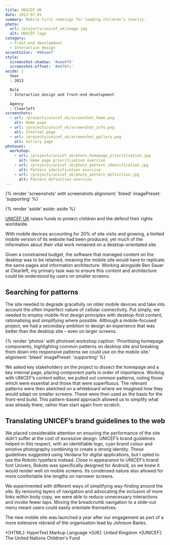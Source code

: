 ```yaml
---
title: UNICEF UK
date: 2013-07-01
summary: Mobile-first redesign for leading children’s charity.
photo:
  url: /projects/unicef_uk/image.jpg
  alt: UNICEF logo
category:
  - Front-end development
  - Interaction design
accentColor: '#00aeef'
style:
  screenshot-shadow: '#aae6f9'
  screenshot-offset: '#e6f6fc'
aside: |
  Year
  : 2013

  Role
  : Interaction design and front-end development

  Agency
  : Clearleft
screenshots:
  - url: /projects/unicef_uk/screenshot_home.png
    alt: Home page
  - url: /projects/unicef_uk/screenshot_info.png
    alt: Internal page
  - url: /projects/unicef_uk/screenshot_gallery.png
    alt: Gallery page
photoset:
  workshop:
    - url: /projects/unicef_uk/photo_homepage_prioritisation.jpg
      alt: Home page prioritisation exercise
    - url: /projects/unicef_uk/photo_pattern_identification.jpg
      alt: Pattern identification exercise
    - url: /projects/unicef_uk/photo_pattern_definition.jpg
      alt: Pattern definition exercise
---
```

{% render 'screenshots' with screenshots
  alignment: 'bleed'
  imagePreset: 'supporting'
%}

{% render 'aside'
  aside: aside
%}

[UNICEF UK][1] raises funds to protect children and the defend their rights worldwide.

With mobile devices accounting for 20% of site visits and growing, a limited mobile version of its website had been produced, yet much of the information about their vital work remained on a desktop-orientated site.

Given a constrained budget, the software that managed content on the desktop was to be retained, meaning the mobile site would have to replicate the same pages and information architecture. Working alongside Ben Sauer at Clearleft, my primary task was to ensure this content and architecture could be understood by users on smaller screens.

## Searching for patterns

The site needed to degrade gracefully on older mobile devices and take into account the often imperfect nature of cellular connectivity. Put simply, we needed to employ mobile-first design principles with desktop-first content, rationalising and simplifying where possible. Although a mobile-focused project, we had a secondary ambition to design an experience that was better than the desktop site – even on larger screens.

{% render 'photos' with photoset.workshop
  caption: 'Prioritising homepage components, highlighting common patterns on desktop site and breaking them down into responsive patterns we could use on the mobile site.'
  alignment: 'bleed'
  imagePreset: 'supporting'
%}

We asked key stakeholders on the project to dissect the homepage and a key internal page, placing component parts in order of importance. Working with UNICEF’s content editor, we pulled out common patterns, noting those which were essential and those that were superfluous. The relevant patterns were then sketched on a whiteboard where we imagined how they would adapt on smaller screens. These were then used as the basis for the front-end build. This pattern-based approach allowed us to simplify what was already there, rather than start again from scratch.

## Translating UNICEF’s brand guidelines to the web

We placed considerable attention on ensuring the performance of the site didn’t suffer at the cost of excessive design. UNICEF’s brand guidelines helped in this respect, with an identifiable logo, cyan brand colour and emotive photography combining to create a strong identity. These guidelines suggested using Verdana for digital applications, but I opted to use the Roboto typeface instead. Close in appearance to UNICEF’s brand font Univers, Roboto was specifically designed for Android, so we knew it would render well on mobile screens. Its condensed nature also allowed for more comfortable line lengths on narrower screens.

We experimented with different ways of simplifying way-finding around the site. By removing layers of navigation and advocating the inclusion of more links within body copy, we were able to reduce unnecessary interactions and invoke fewer taps. Moving the breadcrumb navigation to a slide-out menu meant users could easily orientate themselves.

The new mobile site was launched a year after our engagement as part of a more extensive rebrand of the organisation lead by Johnson Banks.

[1]: https://www.unicef.org.uk

*[HTML]: HyperText Markup Language
*[UK]: United Kingdom
*[UNICEF]: The United Nations Children's Fund
